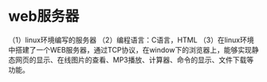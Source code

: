 # web服务器
（1）linux环境编写的服务器
（2）编程语言：C语言，HTML
（3）在linux环境中搭建了一个WEB服务器，通过TCP协议，在window下的浏览器上，能够实现静态网页的显示、在线图片的查看、MP3播放、计算器、命令的显示、文件下载等功能。
